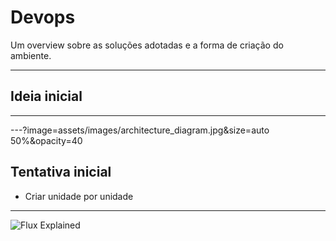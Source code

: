 # Devops #

Um overview sobre as soluções adotadas e a forma de criação do ambiente.

---

## Ideia inicial ##

---

---?image=assets/images/architecture_diagram.jpg&size=auto 50%&opacity=40

## Tentativa inicial ##

- Criar unidade por unidade

---

![Flux Explained](https://facebook.github.io/flux/img/flux-simple-f8-diagram-explained-1300w.png)
